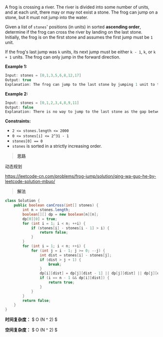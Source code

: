 A frog is crossing a river. The river is divided into some number of units, and at each unit, there may or may not exist a stone. The frog can jump on a stone, but it must not jump into the water.

Given a list of `stones`' positions (in units) in sorted **ascending order**, determine if the frog can cross the river by landing on the last stone. Initially, the frog is on the first stone and assumes the first jump must be `1` unit.

If the frog's last jump was `k` units, its next jump must be either `k - 1`, `k`, or `k + 1` units. The frog can only jump in the forward direction.

 

**Example 1:**

```java
Input: stones = [0,1,3,5,6,8,12,17]
Output: true
Explanation: The frog can jump to the last stone by jumping 1 unit to the 2nd stone, then 2 units to the 3rd stone, then 2 units to the 4th stone, then 3 units to the 6th stone, 4 units to the 7th stone, and 5 units to the 8th stone.
```

**Example 2:**

```java
Input: stones = [0,1,2,3,4,8,9,11]
Output: false
Explanation: There is no way to jump to the last stone as the gap between the 5th and 6th stone is too large.
```

 

**Constraints:**

- `2 <= stones.length <= 2000`
- `0 <= stones[i] <= 2^31 - 1`
- `stones[0] == 0`
- `stones` is sorted in a strictly increasing order.



> **思路**

动态规划

https://leetcode-cn.com/problems/frog-jump/solution/qing-wa-guo-he-by-leetcode-solution-mbuo/



> **解法**

```java
class Solution {
    public boolean canCross(int[] stones) {
        int n = stones.length;
        boolean[][] dp = new boolean[n][n];
        dp[0][0] = true;
        for (int i = 1; i < n; ++i) {
            if (stones[i] - stones[i - 1] > i) {
                return false;
            }
        }
        for (int i = 1; i < n; ++i) {
            for (int j = i - 1; j >= 0; --j) {
                int dist = stones[i] - stones[j];
                if (dist > j + 1) {
                    break;
                }
                dp[i][dist] = dp[j][dist - 1] || dp[j][dist] || dp[j][dist + 1];
                if (i == n - 1 && dp[i][dist]) {
                    return true;
                }
            }
        }
        return false;
    }
}
```

**时间复杂度：** $ O (N ^ 2) $

**空间复杂度：** $ O (N ^ 2) $